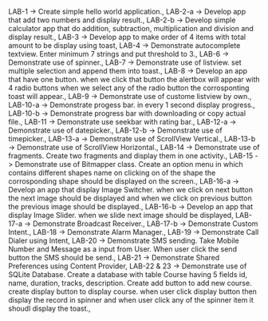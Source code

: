 LAB-1 -> Create simple hello world application.,
LAB-2-a -> Develop app that add two numbers and display result.,
LAB-2-b -> Develop simple calculator app that do addition, subtraction, multiplication and division and display result.,
LAB-3 -> Develop app to make order of 4 items with total amount to be display using toast,
LAB-4 -> Demonstrate autocomplete textview. Enter minimum 7 strings and put threshold to 3.,
LAB-6 -> Demonstrate use of spinner.,
LAB-7 -> Demonstrate use of listview. set multiple selection and append them into toast.,
LAB-8 -> Develop an app that have one button. when we click that button the alertbox will appear with 4 radio buttons when we select any of the radio button the corrosponting toast will appear.,
LAB-9 -> Demonstrate use of custome listview by own.,
LAB-10-a -> Demonstrate progess bar. in every 1 second display progress.,
LAB-10-b -> Demonstrate progress bar with downloading or copy actual file.,
LAB-11 -> Demonstrate use seekbar with rating bar.,
LAB-12-a -> Demonstrate use of datepicker.,
LAB-12-b -> Demonstrate use of timepicker.,
LAB-13-a -> Demonstrate use of ScrollView Vertical.,
LAB-13-b -> Demonstrate use of ScrollView Horizontal.,
LAB-14 -> Demonstrate use of fragments. Create two fragments and display them in one activity.,
LAB-15 -> Demonstrate use of Bitmapper class. Create an option menu in which contains different shapes name on clicking on of the shape the corrosponding shape should be displayed on the screen.,
LAB-16-a -> Develop an app that display Image Switcher. when we click on next button the next image should be displayed and when we click on previous button the previous image should be displayed.,
LAB-16-b -> Develop an app that display Image Slider. when we slide next image should be displayed,
LAB-17-a -> Demonstrate Broadcast Receiver.,
LAB-17-b -> Demonstrate Custom Intent.,
LAB-18 -> Demonstrate Alarm Manager.,
LAB-19 -> Demonstrate Call Dialer using Intent,
LAB-20 -> Demonstrate SMS sending. Take Mobile Number and Message as a input from User. When user click the send button the SMS should be send.,
LAB-21 -> Demonstrate Shared Preferences using Content Provider,
LAB-22 & 23 -> Demonstrate use of SQLite Database. Create a database with table Course having 5 fields id, name, duration, tracks, description. Create add button to add new course. create display button to display course. when user click display button then display the record in spinner and when user click any of the spinner item it shoudl display the toast.,
